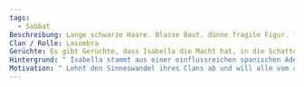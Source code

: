 ```yaml
---
tags:
  - Sabbat
Beschreibung: Lange schwarze Haare. Blasse Baut. dünne fragile Figur. langer schwarzer Ledermantel, schwarze Lederhose. Schwarzes Top. Zwei silberne Ringe an der linken Hand.
Clan / Rolle: Lasombra
Gerüchte: Es gibt Gerüchte, dass Isabella die Macht hat, in die Schatten anderer Vampire einzudringen und ihre Geheimnisse zu stehlen, ohne dass sie es bemerken.
Hintergrund: " Isabella stammt aus einer einflussreichen spanischen Adelsfamilie, die tief in den Künsten der Inquisition verstrickt war. Ihr Hang zur Manipulation und Kontrolle machte sie zu einer idealen Kandidatin für die Lasombra. Sie nutzt ihre Kräfte, um das politische Gleichgewicht in der Unterwelt zu ihrem Vorteil zu kippen."
Motivation: " Lehnt den Sinneswandel ihres Clans ab und will alle vom alten Weg überzeugen.Sie ist gerade in der Gegend, um Julika zu manipulieren und auf ihre Seite zu ziehen. "
---
```

